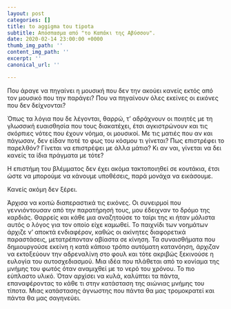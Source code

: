 ```yaml
---
layout: post
categories: []
title: to aggigma tou tipota
subtitle: Απόσπασμα από "το Καπάκι της Αβύσσου".
date: 2020-02-14 23:00:00 +0000
thumb_img_path: ''
content_img_path: ''
excerpt: ''
canonical_url: ''

---
```

Που άραγε να πηγαίνει η μουσική που δεν την ακούει κανείς εκτός από τον μουσικό που την παράγει? Που να πηγαίνουν όλες εκείνες οι εικόνες που δεν δείχνονται?

Όπως τα λόγια που δε λέγονται, θαρρώ, τ’ αδράχνουν οι ποιητές με τη γλωσσική ευαισθησία που τους διακατέχει, έτσι αγκιστρώνουν και τις σκόρπιες νότες που έχουν νόημα, οι μουσικοί. Με τις ματιές που αν και πάγωσαν, δεν είδαν ποτέ το φως του κόσμου τι γίνεται? Πως επιστρέφει το παρελθόν? Γίνεται να επιστρέψει με άλλα μάτια? Κι αν ναι, γίνεται να δει κανείς τα ίδια πράγματα με τότε?

Η επιστήμη του βλέμματος δεν έχει ακόμα τακτοποιηθεί σε κουτάκια, έτσι ώστε να μπορούμε να κάνουμε υποθέσεις, παρά μονάχα να εικάσουμε.

Κανείς ακόμη δεν ξέρει.

Άρχισα να κοιτώ διαπεραστικά τις εικόνες. Οι συνειρμοί που γεννιόντουσαν από την παρατήρησή τους, μου έδειχναν το δρόμο της καρδιάς. Θαρρείς και κάθε μια αναζητούσε το ταίρι της κι ήταν μάλιστα αυτός ο λόγος για τον οποίο είχε καμωθεί. Το παιχνίδι των νοημάτων άρχιζε ν’ αποκτά ενδιαφέρον, καθώς οι ακίνητες διαφορετικά παραστάσεις, μετατρέπονταν αβίαστα σε κίνηση. Τα συναισθήματα που δημιουργούσε εκείνη η κατά κάποιο τρόπο αυτόματη κατανόηση, άρχιζαν να εκτοξεύουν την αδρεναλίνη στο φουλ και τότε ακριβώς ξεκινούσε η ευλογία του αυτοσχεδιασμού. Μια ιδέα που πλάθεται από το κονίαμα της μνήμης του φωτός όταν αναμιχθεί με το νερό του χρόνου. Το πιο εύπλαστο υλικό. Όταν αρχίσει να κυλά, καλύπτει τα πάντα, επαναφέροντας το κάθε τι στην κατάσταση της αιώνιας μνήμης του τίποτα. Μιας κατάστασης άγνωστης που πάντα θα μας τρομοκρατεί και πάντα θα μας σαγηνεύει.